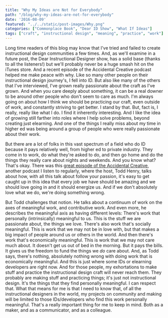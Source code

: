 ```yaml
---
title: "Why My Ideas are Not for Everybody"
path: "/blog/why-my-ideas-are-not-for-everybody"
date: '2016-08-09'
featured: "../../static/post-images/Why.png"
categories: ["Commonplace Book", "Dear ID Show", "What If Ideas"]
tags: ["craft", "instructional design", "meaning", "practice", "work"]
---
```


Long time readers of this blog may know that I've tried and failed to create instructional design communities a few times. And, as we'll examine in a future post, the Dear Instructional Designer show, has a solid base (thanks to all the listeners!) but we'll probably never be a huge smash hit on the iTunes store. And a recent episode of the Accidental Creative podcast helped me make peace with why. Like so many other people on their instructional design journey's, I fell into ID. But also like many of the others that I've interviewed, I've grown really passionate about the craft as I've grown. And when you care deeply about something, it can be a real downer to be around other people who don't seem to care as much. I'm always going on about how I think we should be practicing our craft, even outside of work, and constantly striving to get better. I stand by that. But, fact is, I really, really like what I do. I find it inherently interesting. And I like the idea of growing still farther into roles where I help solve problems, beyond creating just elearning. And one of the things I really miss about my time in higher ed was being around a group of people who were really passionate about their work.

But there are a lot of folks in this vast spectrum of a field who do ID because it pays relatively well, from higher ed to private industry. They come in to work, do what they're asked to do, and then go home and do the things they really care about nights and weekends. And you know what? That's okay. There was this [great episode of the Accidental Creative](http://www.accidentalcreative.com/podcasts/ac/podcast-meaningful-contributive/), another podcast I listen to regularly, where the host, Todd Henry, talks about how, with all this talk about follow your passion, it's easy to get caught up in this idea that every job we have should be amazing and we should love going in and it should energize us. And if we don't absolutely love what we do, we're doing something wrong.

But Todd challenges that notion. He talks about a continuum of work on the axes of meaningful work, and contributive work. And even more, he describes the meaningful axis as having different levels: There's work that personally (intrinsically) meaningful to us. This is the stuff we are passionate about, the things we love. There's also work that's socially meaningful. This is work that we may not be in love with, but that makes a big impact of people around us or others in the world. And then there's work that's economically meaningful. This is work that we may not care much about. It doesn't get us out of bed in the morning. But it pays the bills. It gives us the freedom to fund the things we _do_ care about. And, as Todd says, there's nothing, absolutely nothing wrong with doing work that is economically meaningful. And this is just where some IDs or elearning developers are right now. And for those people, my exhortations to make stuff and practice the instructional design craft will never reach them. They probably are making stuff and practicing things; it's just not instructional design. It's the things that they find personally meaningful. I can respect that. What that means for me is that I need to know that, of all the instructional designers in the world, my projects on community and making will be limited to those IDs/developers who find this work personally meaningful. That's a really important thing for me to keep in mind. Both as a maker, and as a communicator, and as a colleague.

